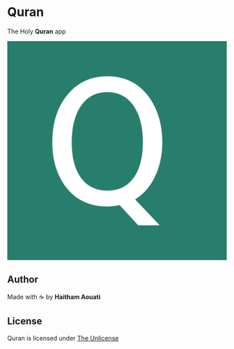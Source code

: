 # Quran
The Holy **Quran** app

![logo](https://raw.githubusercontent.com/haithamaouati/Quran/main/logo.png)

## Author
Made with :coffee: by **Haitham Aouati**

## License
Quran is licensed under [The Unlicense](LICENSE)
